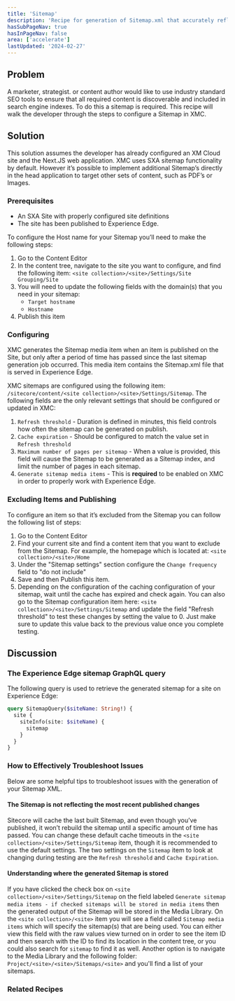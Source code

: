 ```yaml
---
title: 'Sitemap'
description: 'Recipe for generation of Sitemap.xml that accurately reflects the canonical location of all published and not excluded pages.  Content authors should have the ability to control the composition of the sitemap while doing content entry of individual content items.'
hasSubPageNav: true
hasInPageNav: false
area: ['accelerate']
lastUpdated: '2024-02-27'
---
```


## Problem

A marketer, strategist. or content author would like to use industry standard SEO tools to ensure that all required content is discoverable and included in search engine indexes. To do this a sitemap is required. This recipe will walk the developer through the steps to configure a Sitemap in XMC.

## Solution

This solution assumes the developer has already configured an XM Cloud site and the Next.JS web application. XMC uses SXA sitemap functionality by default. However it’s possible to implement additional Sitemap’s directly in the head application to target other sets of content, such as PDF’s or Images.

### Prerequisites

- An SXA Site with properly configured site definitions
- The site has been published to Experience Edge.

To configure the Host name for your Sitemap you’ll need to make the following steps:

1. Go to the Content Editor
2. In the content tree, navigate to the site you want to configure, and find the following item: `<site collection>/<site>/Settings/Site Grouping/Site`
3. You will need to update the following fields with the domain(s) that you need in your sitemap:
   - `Target hostname`
   - `Hostname`
4. Publish this item

### Configuring

XMC generates the Sitemap media item when an item is published on the Site, but only after a period of time has passed since the last sitemap generation job occurred. This media item contains the Sitemap.xml file that is served in Experience Edge.

XMC sitemaps are configured using the following item: `/sitecore/content/<site collection>/<site>/Settings/Sitemap`. The following fields are the only relevant settings that should be configured or updated in XMC:

1. `Refresh threshold` - Duration is defined in minutes, this field controls how often the sitemap can be generated on publish.
2. `Cache expiration` - Should be configured to match the value set in `Refresh threshold`
3. `Maximum number of pages per sitemap` - When a value is provided, this field will cause the Sitemap to be generated as a Sitemap index, and limit the number of pages in each sitemap.
4. `Generate sitemap media items` - This is **required** to be enabled on XMC in order to properly work with Experience Edge.

### Excluding Items and Publishing

To configure an item so that it’s excluded from the Sitemap you can follow the following list of steps:

1. Go to the Content Editor
2. Find your current site and find a content item that you want to exclude from the Sitemap. For example, the homepage which is located at: `<site collection>/<site>/Home`
3. Under the "Sitemap settings" section configure the `Change frequency` field to "do not include"
4. Save and then Publish this item.
5. Depending on the configuration of the caching configuration of your sitemap, wait until the cache has expired and check again. You can also go to the Sitemap configuration item here: `<site collection>/<site>/Settings/Sitemap` and update the field "Refresh threshold" to test these changes by setting the value to 0. Just make sure to update this value back to the previous value once you complete testing.

## Discussion

### The Experience Edge sitemap GraphQL query

The following query is used to retrieve the generated sitemap for a site on Experience Edge:

```graphql
query SitemapQuery($siteName: String!) {
  site {
    siteInfo(site: $siteName) {
      sitemap
    }
  }
}
```

### How to Effectively Troubleshoot Issues

Below are some helpful tips to troubleshoot issues with the generation of your Sitemap XML.

#### The Sitemap is not reflecting the most recent published changes

Sitecore will cache the last built Sitemap, and even though you’ve published, it won’t rebuild the sitemap until a specific amount of time has passed. You can change these default cache timeouts in the `<site collection>/<site>/Settings/Sitemap` item, though it is recommended to use the default settings. The two settings on the `Sitemap` item to look at changing during testing are the `Refresh threshold` and `Cache Expiration`.

#### Understanding where the generated Sitemap is stored

If you have clicked the check box on `<site collection>/<site>/Settings/Sitemap` on the field labeled `Generate sitemap media items - if checked sitemaps will be stored in media items` then the generated output of the Sitemap will be stored in the Media Library. On the `<site collection>/<site>` item you will see a field called `Sitemap media items` which will specify the sitemap(s) that are being used. You can either view this field with the raw values view turned on in order to see the item ID and then search with the ID to find its location in the content tree, or you could also search for `sitemap` to find it as well. Another option is to navigate to the Media Library and the following folder: `Project/<site>/<site>/Sitemaps/<site>` and you'll find a list of your sitemaps.

### Related Recipes

<Row columns={2}>
  <Link title="Publishing to Edge" link="/learn/accelerate/xm-cloud/pre-development/project-architecture/publishing-to-edge" />
</Row>
